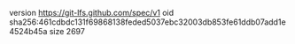 version https://git-lfs.github.com/spec/v1
oid sha256:461cdbdc131f69868138feded5037ebc32003db853fe61ddb07add1e4524b45a
size 2697
